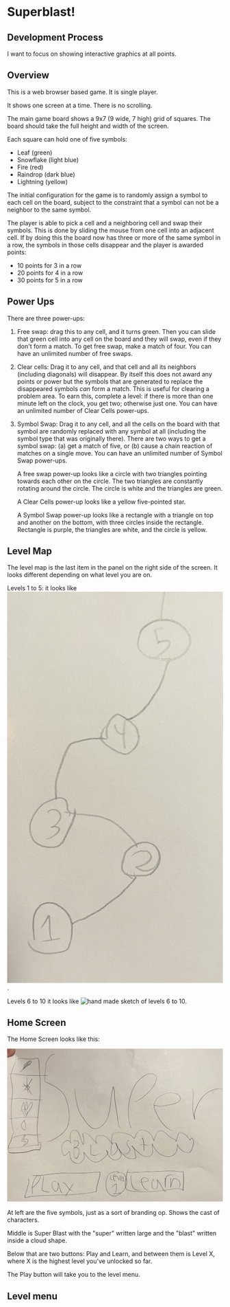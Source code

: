 # Superblast!

## Development Process

I want to focus on showing interactive graphics at all points.

## Overview

This is a web browser based game. It is single player.

It shows one screen at a time. There is no scrolling.

The main game board shows a 9x7 (9 wide, 7 high) grid of squares. The board
should take the full height and width of the screen.

Each square can hold one of five symbols:

- Leaf (green)
- Snowflake (light blue)
- Fire (red)
- Raindrop (dark blue)
- Lightning (yellow)

The initial configuration for the game is to randomly assign a symbol to each
cell on the board, subject to the constraint that a symbol can not be a neighbor
to the same symbol.

The player is able to pick a cell and a neighboring cell and swap their symbols.
This is done by sliding the mouse from one cell into an adjacent cell. If by
doing this the board now has three or more of the same symbol in a row, the
symbols in those cells disappear and the player is awarded points:

- 10 points for 3 in a row
- 20 points for 4 in a row
- 30 points for 5 in a row

## Power Ups

There are three power-ups:

1. Free swap: drag this to any cell, and it turns green. Then you can slide that
   green cell into any cell on the board and they will swap, even if they don't
   form a match. To get free swap, make a match of four. You can have an
   unlimited number of free swaps.

2. Clear cells: Drag it to any cell, and that cell and all its neighbors
   (including diagonals) will disappear. By itself this does not award any
   points or power but the symbols that are generated to replace the disappeared
   symbols _can_ form a match. This is useful for clearing a problem area. To
   earn this, complete a level: if there is more than one minute left on the
   clock, you get two; otherwise just one. You can have an unlimited number of
   Clear Cells power-ups.

3. Symbol Swap: Drag it to any cell, and all the cells on the board with that
   symbol are randomly replaced with any symbol at all (including the symbol
   type that was originally there). There are two ways to get a symbol swap: (a)
   get a match of five, or (b) cause a chain reaction of matches on a single
   move. You can have an unlimited number of Symbol Swap power-ups.

   A free swap power-up looks like a circle with two triangles pointing towards
   each other on the circle. The two triangles are constantly rotating around
   the circle. The circle is white and the triangles are green.

   A Clear Cells power-up looks like a yellow five-pointed star.

   A Symbol Swap power-up looks like a rectangle with a triangle on top and
   another on the bottom, with three circles inside the rectangle. Rectangle is
   purple, the triangles are white, and the circle is yellow.

## Level Map

The level map is the last item in the panel on the right side of the screen. It looks different depending on what level
you are on.

Levels 1 to 5: it looks like ![hand made sketch of levels 1 to 5](img/level-map.jpg).

Levels 6 to 10 it looks like ![hand made sketch of
 levels 6 to 10](img/level-map-6-10.JPG).

## Home Screen

The Home Screen looks like this:

![Home Screen](img/super-blast-home-screen.jpg)

At left are the five symbols, just as a sort of branding op. Shows the cast of
characters.

Middle is Super Blast with the "super" written large and the "blast" written
inside a cloud shape.

Below that are two buttons: Play and Learn, and between them is Level X, where X
is the highest level you've unlocked so far.

The Play button will take you to the level menu.

## Level menu
